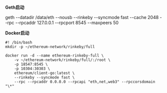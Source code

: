 **Geth启动**

geth --datadir /data/eth --nousb --rinkeby --syncmode fast --cache 2048 --rpc --rpcaddr 127.0.0.1 --rpcport 8545 --maxpeers 50

**Docker启动**

```
#! /bin/bash
mkdir -p ~/ethereum-network/rinkeby/full

docker run -d --name ethereum-rinkeby-full \
    -v ~/ethereum-network/rinkeby/full/:/root \
    -p 18547:8545 \
    -p 10304:30303 \
    ethereum/client-go:latest \
    --rinkeby --syncmode fast \
    --rpc --rpcaddr 0.0.0.0 --rpcapi "eth,net,web3" --rpccorsdomain "\*"
```



